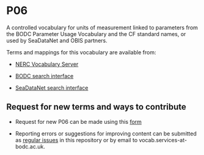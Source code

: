 # P06
A controlled vocabulary for units of measurement linked to parameters from the BODC Parameter Usage Vocabulary and the CF standard names, or used by SeaDataNet and OBIS partners.

Terms and mappings for this vocabulary are available from:

* [NERC Vocabulary Server](http://vocab.nerc.ac.uk/collection/P06/current/)

* [BODC search interface](https://www.bodc.ac.uk/resources/vocabularies/vocabulary_search/P06/)

* [SeaDataNet search interface](http://seadatanet.maris2.nl/v_bodc_vocab_v2/search.asp?lib=P06)

## Request for new terms and ways to contribute
- Request for new P06 can be made using this [form](https://docs.google.com/forms/d/e/1FAIpQLSe-ZTKJZmNT5FmyPRFsPsNt2hpB_gb6MAmm7Zp-7GSMpn5NFA/viewform?usp=pp_url&entry.1396013310=P06)

- Reporting errors or suggestions for improving content can be submitted as [regular issues](https://github.com/nvs-vocabs/L05/issues/new) in this repository or by email to vocab.services-at-bodc.ac.uk.
